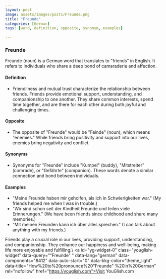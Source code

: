 ```yaml
---
layout: post
image: assets/images/posts/Freunde.png
title: "Freunde" 
categories: [German]
tags: [word, definition, opposite, synonym, examples]

---
```


### Freunde

Freunde (noun) is a German word that translates to "friends" in English. It refers to individuals who share a deep bond of camaraderie and affection. 

#### Definition
- Friendliness and mutual trust characterize the relationship between friends. Friends provide emotional support, understanding, and companionship to one another. They share common interests, spend time together, and are there for each other during both joyful and challenging times.

#### Opposite
- The opposite of "Freunde" would be "Feinde" (noun), which means "enemies." While friends bring positivity and support into our lives, enemies bring negativity and conflict. 

#### Synonyms
- Synonyms for "Freunde" include "Kumpel" (buddy), "Mitstreiter" (comrade), or "Gefährte" (companion). These words denote a similar connection and bond between individuals.

#### Examples
- "Meine Freunde haben mir geholfen, als ich in Schwierigkeiten war." (My friends helped me when I was in trouble.)
- "Wir sind schon seit der Kindheit Freunde und teilen viele Erinnerungen." (We have been friends since childhood and share many memories.)
- "Mit meinen Freunden kann ich über alles sprechen." (I can talk about anything with my friends.)

Friends play a crucial role in our lives, providing support, understanding, and companionship. They enhance our happiness and well-being, making life more enjoyable and fulfilling.\ <a id="yg-widget-0" class="youglish-widget" data-query=""Freunde" " data-lang="german" data-components="8412" data-auto-start="0" data-bkg-color="theme_light" data-title="How%20to%20pronounce%20"Freunde" %20in%20German"  rel="nofollow" href="https://youglish.com">Visit YouGlish.com</a><script async src="https://youglish.com/public/emb/widget.js" charset="utf-8"></script>